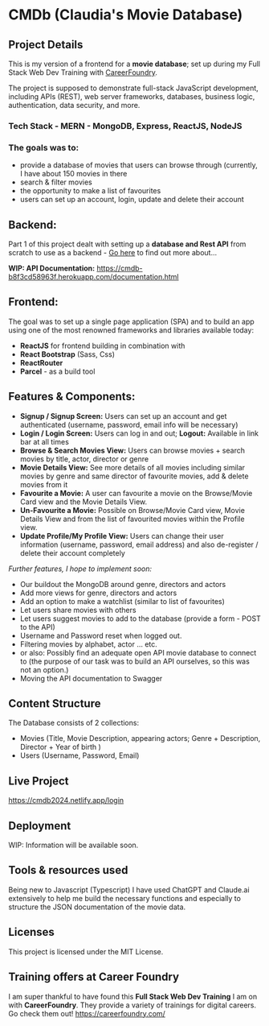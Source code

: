 # CMDb (Claudia's Movie Database)


## Project Details

This is my version of a frontend for a **movie database**; set up during my Full Stack Web Dev Training with [CareerFoundry](https://careerfoundry.com/en/courses/become-a-web-developer/). 

The project is supposed to demonstrate full-stack JavaScript development, including APIs (REST), web server
frameworks, databases, business logic, authentication, data security, and more.

### Tech Stack - MERN - MongoDB, Express, ReactJS, NodeJS

### The goals was to:

- provide a database of movies that users can browse through (currently, I have about 150 movies in there
- search & filter movies
- the opportunity to make a list of favourites
- users can set up an account, login, update and delete their account

## Backend:

Part 1 of this project dealt with setting up a **database and Rest API** from scratch to use as a backend - [Go here](https://github.com/koernerclaudia/CMDB) to find out more about...

**WIP: API Documentation:** https://cmdb-b8f3cd58963f.herokuapp.com/documentation.html

## Frontend:

The goal was to set up a single page application (SPA) and to build an app using one of the most renowned frameworks and libraries available today:
- **ReactJS** for frontend building in combination with 
- **React Bootstrap** (Sass, Css)
- **ReactRouter**
- **Parcel** - as a build tool

## Features & Components:
- **Signup / Signup Screen:** Users can set up an account and get authenticated (username, password, email info will be necessary)
- **Login / Login Screen:** Users can log in and out; **Logout:** Available in link bar at all times
- **Browse & Search Movies View:** Users can browse movies + search movies by title, actor, director or genre
- **Movie Details View:** See more details of all movies including similar movies by genre and same director of favourite movies, add & delete movies from it
- **Favourite a Movie:** A user can favourite a movie on the Browse/Movie Card view and the Movie Details View.
- **Un-Favourite a Movie:** Possible on Browse/Movie Card view, Movie Details View and from the list of favourited movies within the Profile view.
- **Update Profile/My Profile View:** Users can change their user information (username, password, email address) and also de-register / delete their account completely

*Further features, I hope to implement soon:*
- Our buildout the MongoDB around genre, directors and actors
- Add more views for genre, directors and actors
- Add an option to make a watchlist (similar to list of favourites)
- Let users share movies with others
- Let users suggest movies to add to the database (provide a form - POST to the API)
- Username and Password reset when logged out.
- Filtering movies by alphabet, actor ... etc.
- or also: Possibly find an adequate open API movie database to connect to (the purpose of our task was to build an API ourselves, so this was not an option.)
- Moving the API documentation to Swagger

## Content Structure

The Database consists of 2 collections:
- Movies (Title, Movie Description, appearing actors; Genre + Description, Director + Year of birth )
- Users (Username, Password, Email)

## Live Project

https://cmdb2024.netlify.app/login

## Deployment

WIP: Information will be available soon.

## Tools & resources used

Being new to Javascript (Typescript) I have used ChatGPT and Claude.ai extensively to help me build the necessary functions and especially to structure the JSON documentation of the movie data. 

## Licenses

This project is licensed under the MIT License.

## Training offers at Career Foundry

I am super thankful to have found this **Full Stack Web Dev Training** I am on with **CareerFoundry**. They provide a variety of trainings for digital careers. Go check them out!
https://careerfoundry.com/

